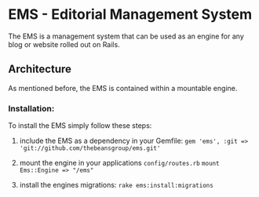 # EMS - Editorial Management System

The EMS is a management system that can be used as an engine for any blog or website rolled out on Rails.

## Architecture

As mentioned before, the EMS is contained within a mountable engine.

### Installation:

To install the EMS simply follow these steps:

1.  include the EMS as a dependency in your Gemfile:
`gem 'ems', :git => 'git://github.com/thebeansgroup/ems.git'`

2.  mount the engine in your applications `config/routes.rb`
`mount Ems::Engine => "/ems"`

3.  install the engines migrations:
`rake ems:install:migrations`